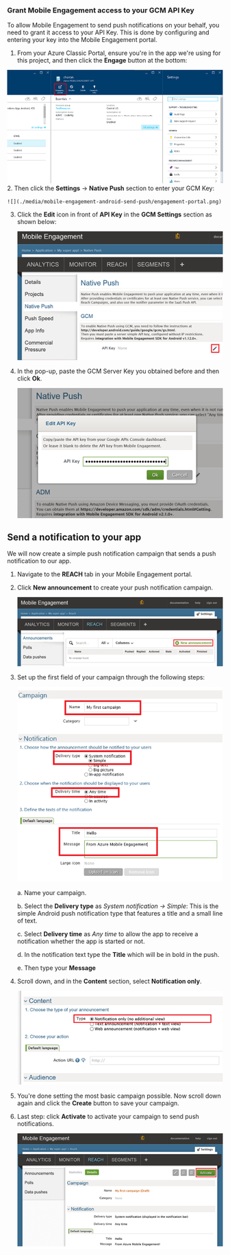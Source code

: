 ### Grant Mobile Engagement access to your GCM API Key
To allow Mobile Engagement to send push notifications on your behalf, you need to grant it access to your API Key. This is done by configuring and entering your key into the Mobile Engagement portal.

1. From your Azure Classic Portal, ensure you're in the app we're using for this project, and then click the **Engage** button at the bottom:
   
![](./media/mobile-engagement-create-app-in-portal-new/engage-button.png)2. Then click the **Settings** -> **Native Push** section to enter your GCM Key:
   
    ![](./media/mobile-engagement-android-send-push/engagement-portal.png)
3. Click the **Edit** icon in front of **API Key** in the **GCM Settings** section as shown below:
   
    ![](./media/mobile-engagement-android-send-push/native-push-settings.png)
4. In the pop-up, paste the GCM Server Key you obtained before and then click **Ok**.
   
    ![](./media/mobile-engagement-android-send-push/api-key.png)

## <a id="send"></a>Send a notification to your app
We will now create a simple push notification campaign that sends a push notification to our app.

1. Navigate to the **REACH** tab in your Mobile Engagement portal.
2. Click **New announcement** to create your push notification campaign.
   
    ![](./media/mobile-engagement-android-send-push/new-announcement.png)
3. Set up the first field of your campaign through the following steps:
   
    ![](./media/mobile-engagement-android-send-push/campaign-first-params.png)
   
    a. Name your campaign.
   
    b. Select the **Delivery type** as *System notification -> Simple*: This is the simple Android push notification type that features a title and a small line of text.
   
    c. Select **Delivery time** as *Any time* to allow the app to receive a notification whether the app is started or not.
   
    d. In the notification text type the **Title** which will be in bold in the push.
   
    e. Then type your **Message**
4. Scroll down, and in the **Content** section, select **Notification only**.
   
    ![](./media/mobile-engagement-android-send-push/campaign-content.png)
5. You're done setting the most basic campaign possible. Now scroll down again and click the **Create** button to save your campaign.
6. Last step: click **Activate** to activate your campaign to send push notifications.
   
    ![](./media/mobile-engagement-android-send-push/campaign-activate.png)

